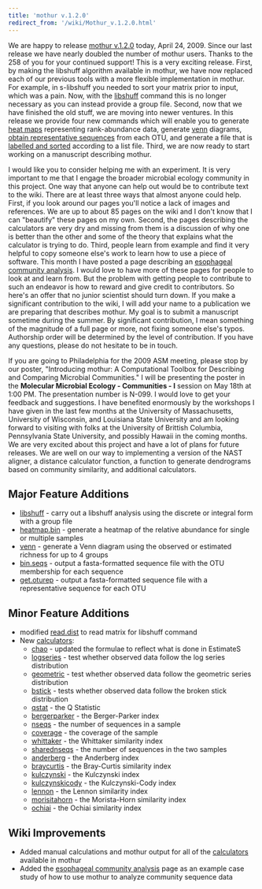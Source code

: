 ```yaml
---
title: 'mothur v.1.2.0'
redirect_from: '/wiki/Mothur_v.1.2.0.html'
---
```

We are happy to release [mothur v.1.2.0](mothur_v.1.2.0)
today, April 24, 2009. Since our last release we have nearly doubled the
number of mothur users. Thanks to the 258 of you for your continued
support! This is a very exciting release. First, by making the libshuff
algorithm available in mothur, we have now replaced each of our previous
tools with a more flexible implementation in mothur. For example, in
s-libshuff you needed to sort your matrix prior to input, which was a
pain. Now, with the [libshuff](libshuff) command this is no
longer necessary as you can instead provide a group file. Second, now
that we have finished the old stuff, we are moving into newer ventures.
In this release we provide four new commands which will enable you to
generate [ heat maps](heatmap.bin) representing
rank-abundance data, generate [ venn](venn) diagrams, [
obtain representative sequences](get.oturep) from each OTU,
and generate a file that is [ labelled and sorted](bin.seqs)
according to a list file. Third, we are now ready to start working on a
manuscript describing mothur.

I would like you to consider helping me with an experiment. It is very
important to me that I engage the broader microbial ecology community in
this project. One way that anyone can help out would be to contribute
text to the wiki. There are at least three ways that almost anyone could
help. First, if you look around our pages you'll notice a lack of
images and references. We are up to about 85 pages on the wiki and I
don't know that I can "beautify" these pages on my own. Second, the
pages describing the calculators are very dry and missing from them is a
discussion of why one is better than the other and some of the theory
that explains what the calculator is trying to do. Third, people learn
from example and find it very helpful to copy someone else's work to
learn how to use a piece of software. This month I have posted a page
describing an [esophageal community
analysis](esophageal_community_analysis). I would love to
have more of these pages for people to look at and learn from. But the
problem with getting people to contribute to such an endeavor is how to
reward and give credit to contributors. So here's an offer that no
junior scientist should turn down. If you make a significant
contribution to the wiki, I will add your name to a publication we are
preparing that describes mothur. My goal is to submit a manuscript
sometime during the summer. By significant contribution, I mean
something of the magnitude of a full page or more, not fixing someone
else's typos. Authorship order will be determined by the level of
contribution. If you have any questions, please do not hesitate to be in
touch.

If you are going to Philadelphia for the 2009 ASM meeting, please stop
by our poster, "Introducing mothur: A Computational Toolbox for
Describing and Comparing Microbial Communities." I will be presenting
the poster in the **Molecular Microbial Ecology - Communities - I**
session on May 18th at 1:00 PM. The presentation number is N-099. I
would love to get your feedback and suggestions. I have benefited
enormously by the workshops I have given in the last few months at the
University of Massachusetts, University of Wisconsin, and Louisiana
State University and am looking forward to visiting with folks at the
University of Brittish Columbia, Pennsylvania State University, and
possibly Hawaii in the coming months. We are very excited about this
project and have a lot of plans for future releases. We are well on our
way to implementing a version of the NAST aligner, a distance calculator
function, a function to generate dendrograms based on community
similarity, and additional calculators.

## Major Feature Additions

-   [libshuff](libshuff) - carry out a libshuff analysis
    using the discrete or integral form with a group file
-   [heatmap.bin](heatmap.bin) - generate a heatmap of the
    relative abundance for single or multiple samples
-   [venn](venn) - generate a Venn diagram using the observed
    or estimated richness for up to 4 groups
-   [bin.seqs](bin.seqs) - output a fasta-formatted sequence
    file with the OTU membership for each sequence
-   [get.oturep](get.oturep) - output a fasta-formatted
    sequence file with a representative sequence for each OTU

## Minor Feature Additions

-   modified [ read.dist](read.dist#The_group_option) to read
    matrix for libshuff command
-   New [calculators](calculators):
    -   [chao](chao) - updated the formulae to reflect what
        is done in EstimateS
    -   [logseries](logseries) - test whether observed data
        follow the log series distribution
    -   [geometric](geometric) - test whether observed data
        follow the geometric series distribution
    -   [bstick](bstick) - tests whether observed data follow
        the broken stick distribution
    -   [qstat](qstat) - the Q Statistic
    -   [bergerparker](bergerparker) - the Berger-Parker
        index
    -   [nseqs](nseqs) - the number of sequences in a sample
    -   [coverage](coverage) - the coverage of the sample
    -   [whittaker](whittaker) - the Whittaker similarity
        index
    -   [sharednseqs](sharednseqs) - the number of sequences
        in the two samples
    -   [anderberg](anderberg) - the Anderberg index
    -   [braycurtis](braycurtis) - the Bray-Curtis similarity
        index
    -   [kulczynski](kulczynski) - the Kulczynski index
    -   [kulczynskicody](kulczynskicody) - the
        Kulczynski-Cody index
    -   [lennon](lennon) - the Lennon similarity index
    -   [morisitahorn](morisitahorn) - the Morista-Horn
        similarity index
    -   [ochiai](ochiai) - the Ochiai similarity index

## Wiki Improvements

-   Added manual calculations and mothur output for all of the
    [calculators](calculators) available in mothur
-   Added the [esophageal community
    analysis](esophageal_community_analysis) page as an
    example case study of how to use mothur to analyze community
    sequence data
